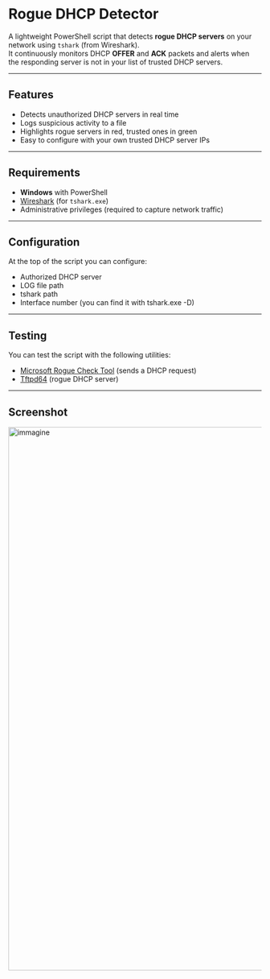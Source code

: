# Rogue DHCP Detector

A lightweight PowerShell script that detects **rogue DHCP servers** on your network using `tshark` (from Wireshark).  
It continuously monitors DHCP **OFFER** and **ACK** packets and alerts when the responding server is not in your list of trusted DHCP servers.

---

## Features
- Detects unauthorized DHCP servers in real time  
- Logs suspicious activity to a file  
- Highlights rogue servers in red, trusted ones in green  
- Easy to configure with your own trusted DHCP server IPs  

---

## Requirements
- **Windows** with PowerShell  
- [Wireshark](https://www.wireshark.org/#download) (for `tshark.exe`)  
- Administrative privileges (required to capture network traffic)  

---

## Configuration
At the top of the script you can configure:
- Authorized DHCP server
- LOG file path
- tshark path
- Interface number (you can find it with tshark.exe -D)

---

## Testing
You can test the script with the following utilities:
- [Microsoft Rogue Check Tool](https://tachytelic.net/2019/05/detect-rogue-dhcp-server/) (sends a DHCP request)  
- [Tftpd64](https://github.com/PJO2/tftpd64/releases/) (rogue DHCP server)

---

## Screenshot

<img width="1919" height="1080" alt="immagine" src="https://github.com/user-attachments/assets/67d726af-753f-4422-9de8-7e724127ebd3" />
